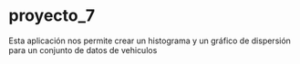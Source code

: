 # proyecto_7
Esta aplicación nos permite crear un histograma y un gráfico de dispersión para un conjunto de datos de vehiculos